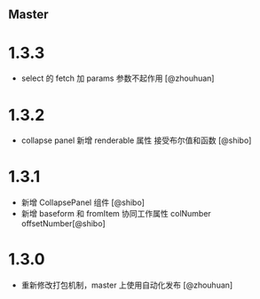 <!--

// Please add your own contribution below inside the Master section, no need to
// set a version number, that happens during a deploy. Thanks!
//
// These docs are aimed at users rather than danger developers, so please limit technical
// terminology in here.

// Note: if this is your first PR, you'll need to add your URL to the footnotes
//       see the bottom of this file. The list there is sorted, try to follow that.

-->

## Master

<!-- Your comment below this -->

# 1.3.3

- select 的 fetch 加 params 参数不起作用 [@zhouhuan]

# 1.3.2

- collapse panel 新增 renderable 属性 接受布尔值和函数 [@shibo]

# 1.3.1

- 新增 CollapsePanel 组件 [@shibo]
- 新增 baseform 和 fromItem 协同工作属性 colNumber offsetNumber[@shibo]

# 1.3.0

- 重新修改打包机制，master 上使用自动化发布 [@zhouhuan]

